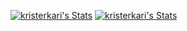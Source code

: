 [![kristerkari's Stats](https://github-readme-stats.vercel.app/api?username=kristerkari&theme=vue-dark&show_icons=true&hide_border=false&count_private=true#gh-dark-mode-only)](#gh-dark-mode-only)
[![kristerkari's Stats](https://github-readme-stats.vercel.app/api?username=kristerkari&theme=default&show_icons=true&hide_border=false&count_private=true#gh-light-mode-only)](#gh-dark-mode-only)
